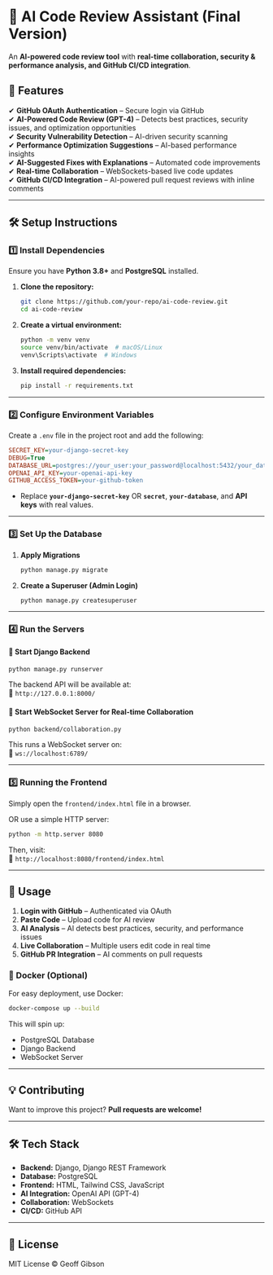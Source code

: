 # 🚀 AI Code Review Assistant (Final Version)

An **AI-powered code review tool** with **real-time collaboration, security & performance analysis, and GitHub CI/CD integration**.

## **🎯 Features**
✔ **GitHub OAuth Authentication** – Secure login via GitHub  
✔ **AI-Powered Code Review (GPT-4)** – Detects best practices, security issues, and optimization opportunities  
✔ **Security Vulnerability Detection** – AI-driven security scanning  
✔ **Performance Optimization Suggestions** – AI-based performance insights  
✔ **AI-Suggested Fixes with Explanations** – Automated code improvements  
✔ **Real-time Collaboration** – WebSockets-based live code updates  
✔ **GitHub CI/CD Integration** – AI-powered pull request reviews with inline comments  

---

## **🛠 Setup Instructions**

### **1️⃣ Install Dependencies**
Ensure you have **Python 3.8+** and **PostgreSQL** installed.

1. **Clone the repository:**
   ```sh
   git clone https://github.com/your-repo/ai-code-review.git
   cd ai-code-review
   ```

2. **Create a virtual environment:**
   ```sh
   python -m venv venv
   source venv/bin/activate  # macOS/Linux
   venv\Scripts\activate  # Windows
   ```

3. **Install required dependencies:**
   ```sh
   pip install -r requirements.txt
   ```

---

### **2️⃣ Configure Environment Variables**
Create a `.env` file in the project root and add the following:

```ini
SECRET_KEY=your-django-secret-key
DEBUG=True
DATABASE_URL=postgres://your_user:your_password@localhost:5432/your_database
OPENAI_API_KEY=your-openai-api-key
GITHUB_ACCESS_TOKEN=your-github-token
```
- Replace **`your-django-secret-key`** OR **`secret`**, **`your-database`**, and **API keys** with real values.

---

### **3️⃣ Set Up the Database**
1. **Apply Migrations**  
   ```sh
   python manage.py migrate
   ```

2. **Create a Superuser (Admin Login)**  
   ```sh
   python manage.py createsuperuser
   ```

---

### **4️⃣ Run the Servers**
#### **📌 Start Django Backend**
```sh
python manage.py runserver
```
The backend API will be available at:  
📍 `http://127.0.0.1:8000/`

#### **📌 Start WebSocket Server for Real-time Collaboration**
```sh
python backend/collaboration.py
```
This runs a WebSocket server on:  
📍 `ws://localhost:6789/`

---

### **5️⃣ Running the Frontend**
Simply open the `frontend/index.html` file in a browser.

OR use a simple HTTP server:
```sh
python -m http.server 8080
```
Then, visit:  
📍 `http://localhost:8080/frontend/index.html`

---

## **🔧 Usage**
1. **Login with GitHub** – Authenticated via OAuth  
2. **Paste Code** – Upload code for AI review  
3. **AI Analysis** – AI detects best practices, security, and performance issues  
4. **Live Collaboration** – Multiple users edit code in real time  
5. **GitHub PR Integration** – AI comments on pull requests  


### **🐳 Docker (Optional)**
For easy deployment, use Docker:

```sh
docker-compose up --build
```
This will spin up:
- PostgreSQL Database  
- Django Backend  
- WebSocket Server  

---

## **💡 Contributing**
Want to improve this project? **Pull requests are welcome!**

---

## **🛠 Tech Stack**
- **Backend:** Django, Django REST Framework  
- **Database:** PostgreSQL  
- **Frontend:** HTML, Tailwind CSS, JavaScript  
- **AI Integration:** OpenAI API (GPT-4)  
- **Collaboration:** WebSockets  
- **CI/CD:** GitHub API  

---

## **📜 License**
MIT License © Geoff Gibson
